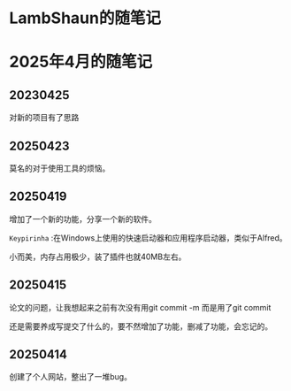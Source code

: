 # LambShaun的随笔记

# 2025年4月的随笔记

## 20230425

对新的项目有了思路

## 20250423

莫名的对于使用工具的烦恼。

## 20250419

增加了一个新的功能，分享一个新的软件。

`Keypirinha` :在Windows上使用的快速启动器和应用程序启动器，类似于Alfred。

小而美，内存占用极少，装了插件也就40MB左右。


## 20250415

论文的问题，让我想起来之前有次没有用git commit -m 而是用了git commit

还是需要养成写提交了什么的，要不然增加了功能，删减了功能，会忘记的。

## 20250414

创建了个人网站，整出了一堆bug。



